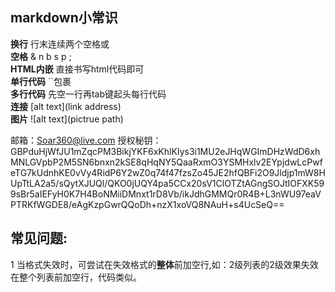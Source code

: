 markdown小常识
--
**换行** 行末连续两个空格或<br>
**空格** & n b s p ;<br> 
**HTML内嵌** 直接书写html代码即可<br>
**单行代码** ``包裹<br>
**多行代码** 先空一行再tab键起头每行代码<br>
**连接** [alt text](link address)<br>
**图片** ![alt text](pictrue path)<br>

邮箱：Soar360@live.com
授权秘钥：GBPduHjWfJU1mZqcPM3BikjYKF6xKhlKIys3i1MU2eJHqWGImDHzWdD6xhMNLGVpbP2M5SN6bnxn2kSE8qHqNY5QaaRxmO3YSMHxlv2EYpjdwLcPwfeTG7kUdnhKE0vVy4RidP6Y2wZ0q74f47fzsZo45JE2hfQBFi2O9Jldjp1mW8HUpTtLA2a5/sQytXJUQl/QKO0jUQY4pa5CCx20sV1ClOTZtAGngSOJtIOFXK599sBr5aIEFyH0K7H4BoNMiiDMnxt1rD8Vb/ikJdhGMMQr0R4B+L3nWU97eaVPTRKfWGDE8/eAgKzpGwrQQoDh+nzX1xoVQ8NAuH+s4UcSeQ==

常见问题:
--
1 当格式失效时，可尝试在失效格式的**整体**前加空行,如：2级列表的2级效果失效在整个列表前加空行，代码类似。
	